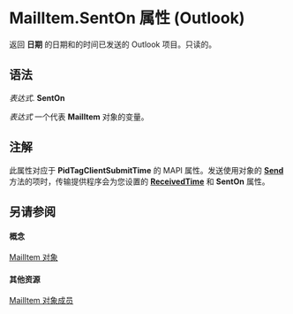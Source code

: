 
# MailItem.SentOn 属性 (Outlook)

返回 **日期** 的日期和的时间已发送的 Outlook 项目。只读的。


## 语法

 _表达式_. **SentOn**

 _表达式_ 一个代表 **MailItem** 对象的变量。


## 注解

此属性对应于 **PidTagClientSubmitTime** 的 MAPI 属性。发送使用对象的 **[Send](78c85013-523e-447b-c47d-2da0705f1fe0.md)** 方法的项时，传输提供程序会为您设置的 **[ReceivedTime](83a4514c-915f-5607-a451-c409720fd25c.md)** 和 **SentOn** 属性。


## 另请参阅


#### 概念


[MailItem 对象](14197346-05d2-0250-fa4c-4a6b07daf25f.md)
#### 其他资源


[MailItem 对象成员](1094d7df-ee80-a4b0-5a21-db2979506e6b.md)